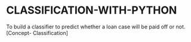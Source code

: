 # CLASSIFICATION-WITH-PYTHON
To build a classifier to predict whether a loan case will be paid off or not. [Concept- Classification]
